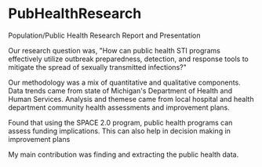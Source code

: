 # PubHealthResearch

Population/Public Health Research Report and Presentation

Our research question was, "How can public health STI programs effectively utilize outbreak preparedness, detection, and response tools to mitigate the spread of sexually transmitted infections?"

Our methodology was a mix of quantitative and qualitative components. Data trends came from state of Michigan's Department of Health and Human Services.  Analysis and themese came from local hospital and health department community health assessments and improvement plans.

Found that using the SPACE 2.0 program, public health programs can assess funding implications.  This can also help in decision making in improvement plans

My main contribution was finding and extracting the public health data. 
